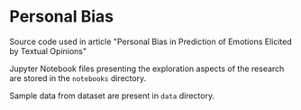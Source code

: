 # Personal Bias

Source code used in article "Personal Bias in Prediction of Emotions Elicited by Textual Opinions"

Jupyter Notebook files presenting the exploration aspects of the research are stored in the `notebooks` directory.

Sample data from dataset are present in `data` directory.

